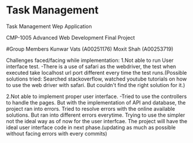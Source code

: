 # Task Management
 Task Management Wep Application

 CMP-1005 Advanced Web Development Final Project
 
#Group Members
 Kunwar Vats (A00251176)
 Moxit Shah (A00253719)


Challenges faced/facing while implementation:
1.Not able to run User interface test.
-There is a use of safari as the webdriver, the test when executed take localhost url port different every time the test runs.(Possible solutions tried: Searched stackoverflow, watched youtube tutorials on how to use the web driver with safari. But couldn't find the right solution for it.)

2.Not able to implement proper user interface.
-Tried to use the controllers to handle the pages. But with the implementation of API and database, the project ran into errors. Tried to resolve errors with the online available solutions. But ran into different errors everytime. Trying to use the simpler not the ideal way as of now for the user interfcae. The project will have the ideal user interface code in next phase.(updating as much as possible without facing errors with every commits)
